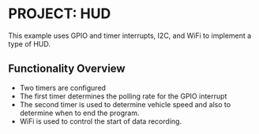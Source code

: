# PROJECT: HUD

This example uses GPIO and timer interrupts, I2C, and WiFi to implement a type of HUD.

## Functionality Overview

* Two timers are configured
* The first timer determines the polling rate for the GPIO interrupt 
* The second timer is used to determine vehicle speed and also to determine when to end the program. 
* WiFi is used to control the start of data recording. 



